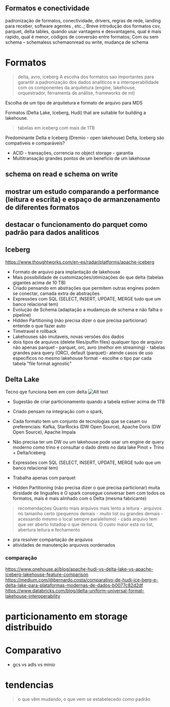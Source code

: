 ## Formatos e conectividade
padronização de formatos, conectividade, drivers, regras de rede, landing para receber, software agentes , etc..; 
Breve introdução dos formatos csv, parquet, delta tables, quando usar vantagens e desvantagens, qual é mais rapido, qual é menor, códigos de conversão entre formatos; Com ou sem schema – schemaless schemaonread ou write, mudança de schema


# Formatos
> delta, avro, iceberg
A escoha dos formatos sao importantes para garantir a padronização dos dados analíticos e a interoperabilidade com os componentes da arquitetura (engine, lakehouse, orquestrador, ferramenta de análise, frameworks de ml)

Escolha de um tipo de arquitetura e formato de arquivo para MDS

Formatos (Delta Lake, Iceberg, Hudi) that are suitable for building a lakehouse.

> tabelas em iceberg com mais de 1TB

Predominante Delta e Iceberg (Dremio - open lakehouse)
Delta, Iceberg são compativeis e comparáveis?

- ACID - transações, correncia no object storage - garantia
- Multitransação grandes pontos de um beneficio de um lakehouse


## schema on read e schema on write

## mostrar um estudo comparando a performance (leitura e escrita) e espaço de armanzenamento de diferentes formatos

## destacar o funcionamento do parquet como padrão para dados analiticos

## Iceberg

https://www.thoughtworks.com/en-es/radar/platforms/apache-iceberg

- Formato de arquivo para implantação de lakehouse
- Mais possibilidade de customizações/otimizações do que delta (tabelas gigantes acima de 10 TB)
- Criado pensando em abstrações que permitem outras engines podem se conectar, camada extra de abstrações  
- Expressões com SQL (SELECT, INSERT, UPDATE, MERGE tudo que um banco relacional tem)
- Evolução de Schema (adaptação a mudamças de schema e não falha o pipeline) 
- Hidden Partitioning (não precisa dizer o que precisa particionar) entende o que fazer auto
- Timetravel e rollback
- Lakehouses são imutaveis, novas versões dos dados
- dois tipos de arquivos (delete files/puffin files) qualquer tipo de arquivo não apenas parquet - parquet, orc, avro (melhor em streaming) - tabelas grandes para query (ORC), default (parquet)- atende casos de uso específicos no mesmo lakehouse format - escolhe o tipo par cada tabela "file format agnostic"


## Delta Lake
Tecno qye funciona bem em com delta
![Alt text](image-7.png)
- Sugestão de criar particionamento quando a tabela estiver acima de 1TB
- Criado pensam na integração com o spark, 
- Cada formato tem um conjunto de tecnologias que se casam ou preferenciais: Kafka, StarRocks (DW Open Source), Apache Doris (DW Open Source), Apache Impala 
- Não precisa ter um DW ou um lakehouse pode usar um engine de query moderno como trino e consultar o dado direto no data lake Pinot + Trino + Delta/Iceberg
- Expressões com SQL (SELECT, INSERT, UPDATE, MERGE tudo que um banco relacional tem)
- Trabalha apenas com parquet

- Hidden Partitioning (não precisa dizer o que precisa particionar)
muita dirsidade de linguafes e
O spark consegue conversar bem com todos os formatos, mais é mais alinhado com o Delta (mesma fabricante) 

> recomendações
Quanto mais arquivos mais lento a leitura - arquivos no tamanho certo (pequenos demais - muito list ou grandes demais - acessando mesmo o local sempre paralelismo) - cada arquivo tem que ser aberto listadop o 
que demora. O custo maior está no list, abertura leitura e fechamento
- pra resolver compartação de arquivos
- atividades de  manutenção arquovos oordenados



### comparação
https://www.onehouse.ai/blog/apache-hudi-vs-delta-lake-vs-apache-iceberg-lakehouse-feature-comparison
https://medium.com/@bernardo.costa/comparativo-de-hudi-ice-berg-e-delta-lake-para-plataformas-modernas-de-dados-b0077c82d2df
https://www.databricks.com/blog/delta-uniform-universal-format-lakehouse-interoperability

# particionamento em storage distribuido

# Comparativo
- gcs vs adls vs minio

# tendencias
> o que vêm mudando, o que vem se estabelecedo como padrão

